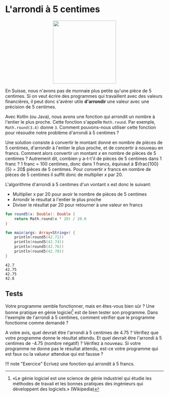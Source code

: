 # L'arrondi à 5 centimes  

<center>
<img src="../images/CH_CHF0.05.png" width="200">
</center>

En Suisse, nous n'avons pas de monnaie plus petite qu'une pièce de 5 centimes. Si on veut écrire des programmes qui travaillent avec des
valeurs financières, il peut donc s'avérer utile **d'arrondir** une valeur avec une précision de 5 centimes.

Avec Kotlin (ou Java), nous avons une fonction qui arrondit un nombre à l'entier le plus proche. Cette fonction s'appelle `Math.round`. Par exemple, `Math.round(3.4)` donne `3`.
Comment pouvons-nous utiliser cette fonction pour résoudre notre problème d'arrondi à 5 centimes&nbsp;?

Une solution consiste à convertir le montant donné en nombre de pièces de 5 centimes, d'arrondir à l'entier le plus proche, et de concertir à nouveau en francs. Comment alors
convertir un montant $x$ en nombre de pièces de 5 centimes ? Autrement dit, combien y a-t-t'il de pièces de 5 centimes dans 1 franc ? 1 franc = 100 centimes, donc dans 1 francs, équivaut à $\frac{100}{5} = 20$ pièces de 5 centimes. Pour convertir $x$ francs en nombre de pièces de 5 centimes il suffit donc de multiplier $x$ par $20$.

L'algorithme d'arrondi à 5 centimes d'un vontant x est donc le suivant:

* Multiplier x par 20 pour avoir le nombre de pièces de 5 centimes
* Arrondir le résultat à l'entier le plus proche
* Diviser le résultat par 20 pour retourner à une valeur en francs

``` kotlin
fun round5(x: Double): Double {
    return Math.round(x * 20) / 20.0
}

fun main(args: Array<String>) {
    println(round5(42.72))
    println(round5(42.74))
    println(round5(42.76))
    println(round5(42.78))
}
```

```
42.7
42.75
42.75
42.8
```

## Tests

Votre programme semble fonctionner, mais en êtes-vous bien sûr ? Une bonne pratique en génie logiciel[^1] est de bien tester son programme.
Dans l'exemple de l'arrondi à 5 centimes, comment vérifier que le programme fonctionne comme demandé&nbsp;?

A votre avis, quel devrait être l'arrondi à 5 centimes de 4.75 ? Vérifiez que votre programme donne le résultat attendu. Et
quel devrait être l'arrondi à 5 centimes de -4.75 (nombre négatif)&nbsp;? Vérifiez à nouveau. Si votre programme ne donne pas le résultat attendu, est-ce votre programme qui est faux
ou la valueur attendue qui est fausse&nbsp;?

!!! note "Exercice"
    Ecrivez une fonction qui arrondit à 5 francs.

[^1]: «Le génie logiciel est une science de génie industriel qui étudie les méthodes de travail et les bonnes pratiques des ingénieurs qui développent des logiciels.» (Wikipedia)